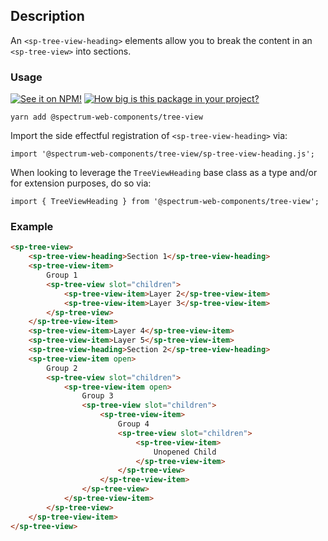 ## Description

An `<sp-tree-view-heading>` elements allow you to break the content in an `<sp-tree-view>` into sections.

### Usage

[![See it on NPM!](https://img.shields.io/npm/v/@spectrum-web-components/tree-view?style=for-the-badge)](https://www.npmjs.com/package/@spectrum-web-components/tree-view)
[![How big is this package in your project?](https://img.shields.io/bundlephobia/minzip/@spectrum-web-components/tree-view?style=for-the-badge)](https://bundlephobia.com/result?p=@spectrum-web-components/tree-view)

```
yarn add @spectrum-web-components/tree-view
```

Import the side effectful registration of `<sp-tree-view-heading>` via:

```
import '@spectrum-web-components/tree-view/sp-tree-view-heading.js';
```

When looking to leverage the `TreeViewHeading` base class as a type and/or for extension purposes, do so via:

```
import { TreeViewHeading } from '@spectrum-web-components/tree-view';
```

### Example

```html
<sp-tree-view>
    <sp-tree-view-heading>Section 1</sp-tree-view-heading>
    <sp-tree-view-item>
        Group 1
        <sp-tree-view slot="children">
            <sp-tree-view-item>Layer 2</sp-tree-view-item>
            <sp-tree-view-item>Layer 3</sp-tree-view-item>
        </sp-tree-view>
    </sp-tree-view-item>
    <sp-tree-view-item>Layer 4</sp-tree-view-item>
    <sp-tree-view-item>Layer 5</sp-tree-view-item>
    <sp-tree-view-heading>Section 2</sp-tree-view-heading>
    <sp-tree-view-item open>
        Group 2
        <sp-tree-view slot="children">
            <sp-tree-view-item open>
                Group 3
                <sp-tree-view slot="children">
                    <sp-tree-view-item>
                        Group 4
                        <sp-tree-view slot="children">
                            <sp-tree-view-item>
                                Unopened Child
                            </sp-tree-view-item>
                        </sp-tree-view>
                    </sp-tree-view-item>
                </sp-tree-view>
            </sp-tree-view-item>
        </sp-tree-view>
    </sp-tree-view-item>
</sp-tree-view>
```
